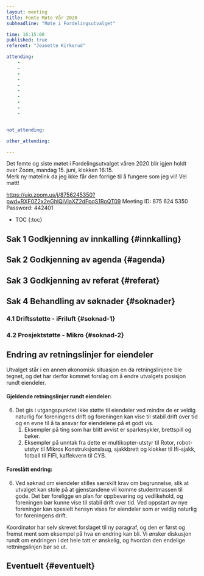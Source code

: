 ```yaml
---
layout: meeting
title: Femte Møte Vår 2020
subheadline: "Møte i Fordelingsutvalget"

time: 16:15:00
published: true
referent: "Jeanette Kirkerud"

attending:
    - 
    -
    - 
    - 
    - 
    - 
    - 
    - 
    -
    -


not_attending:

other_attending:

---
```

Det femte og siste møtet i Fordelingsutvalget våren 2020 blir igjen holdt over Zoom,
mandag 15. juni, klokken 16:15.   
Merk ny møtelink da jeg ikke får den forrige til å fungere som jeg vil!
Vel møtt!

https://uio.zoom.us/j/8756245350?pwd=RXF0Z2x2eGhlQlViaXZ2dFpqS1RoQT09
Meeting ID: 875 624 5350
Password: 442401

* TOC
{:toc}

## Sak 1 Godkjenning av innkalling {#innkalling}
## Sak 2 Godkjenning av agenda {#agenda}
## Sak 3 Godkjenning av referat {#referat}
## Sak 4 Behandling av søknader {#soknader}

### 4.1 Driftsstøtte - iFriluft {#soknad-1}

### 4.2 Prosjektstøtte - Mikro {#soknad-2}

## Endring av retningslinjer for eiendeler
Utvalget står i en annen økonomisk situasjon en da retningslinjene ble tegnet, 
og det har derfor kommet forslag om å endre utvalgets posisjon rundt eiendeler. 

#### Gjeldende retningslinjer rundt eiendeler:

6. Det gis i utgangspunktet ikke støtte til eiendeler ved mindre de er veldig naturlig for foreningens drift og foreningen kan vise til stabil drift over tid og en evne til å ta ansvar for eiendelene på et godt vis.
    1. Eksempler på ting som har blitt avvist er sparkesykler, brettspill og bøker.
    2. Eksempler på unntak fra dette er multikopter-utstyr til Rotor, robot-utstyr til Mikros Konstruksjonslaug, sjakkbrett og klokker til Ifi-sjakk, fotball til FIFI, kaffekvern til CYB.


#### Foreslått endring:

6. Ved søknad om eiendeler stilles særskilt krav om begrunnelse, slik at utvalget kan stole på at gjenstandene vil komme studentmassen til gode. Det bør foreligge en plan for oppbevaring og vedlikehold, og foreningen bør kunne vise til stabil drift over tid. Ved oppstart av nye foreninger kan spesielt hensyn vises for eiendeler som er veldig naturlig for foreningens drift. 

Koordinator har selv skrevet forslaget til ny paragraf,
og den er først og fremst ment som eksempel på hva en endring kan bli.
Vi ønsker diskusjon rundt om endringen i det hele tatt er ønskelig,
og hvordan den endelige rettningslinjen bør se ut.

## Eventuelt {#eventuelt}

